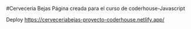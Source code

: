 #Cerveceria Bejas Página creada para el curso de coderhouse-Javascript

Deploy
https://cerveceriabejas-proyecto-coderhouse.netlify.app/
